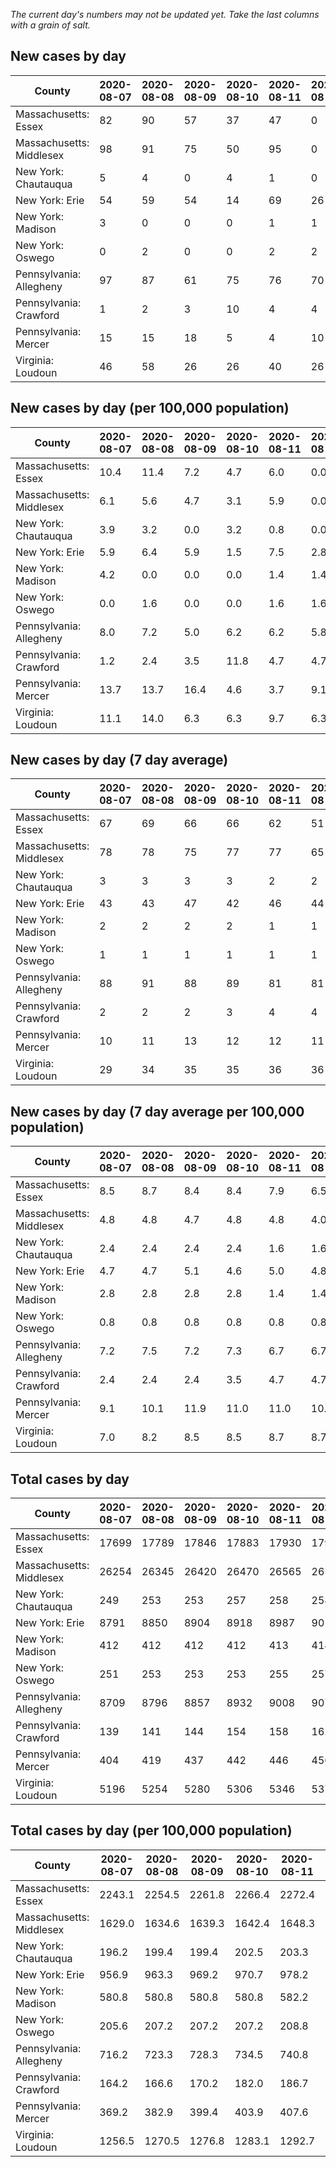 _The current day's numbers may not be updated yet. Take the last columns with a grain of salt._
## New cases by day

| County | 2020-08-07 | 2020-08-08 | 2020-08-09 | 2020-08-10 | 2020-08-11 | 2020-08-12 | 2020-08-13 |
| --- | --- | --- | --- | --- | --- | --- | --- |
| Massachusetts: Essex | 82 | 90 | 57 | 37 | 47 | 0 |  |
| Massachusetts: Middlesex | 98 | 91 | 75 | 50 | 95 | 0 |  |
| New York: Chautauqua | 5 | 4 | 0 | 4 | 1 | 0 |  |
| New York: Erie | 54 | 59 | 54 | 14 | 69 | 26 |  |
| New York: Madison | 3 | 0 | 0 | 0 | 1 | 1 |  |
| New York: Oswego | 0 | 2 | 0 | 0 | 2 | 2 |  |
| Pennsylvania: Allegheny | 97 | 87 | 61 | 75 | 76 | 70 | 114 |
| Pennsylvania: Crawford | 1 | 2 | 3 | 10 | 4 | 4 | -1 |
| Pennsylvania: Mercer | 15 | 15 | 18 | 5 | 4 | 10 | 12 |
| Virginia: Loudoun | 46 | 58 | 26 | 26 | 40 | 26 | 31 |

## New cases by day (per 100,000 population)

| County | 2020-08-07 | 2020-08-08 | 2020-08-09 | 2020-08-10 | 2020-08-11 | 2020-08-12 | 2020-08-13 |
| --- | --- | --- | --- | --- | --- | --- | --- |
| Massachusetts: Essex | 10.4 | 11.4 | 7.2 | 4.7 | 6.0 | 0.0 |  |
| Massachusetts: Middlesex | 6.1 | 5.6 | 4.7 | 3.1 | 5.9 | 0.0 |  |
| New York: Chautauqua | 3.9 | 3.2 | 0.0 | 3.2 | 0.8 | 0.0 |  |
| New York: Erie | 5.9 | 6.4 | 5.9 | 1.5 | 7.5 | 2.8 |  |
| New York: Madison | 4.2 | 0.0 | 0.0 | 0.0 | 1.4 | 1.4 |  |
| New York: Oswego | 0.0 | 1.6 | 0.0 | 0.0 | 1.6 | 1.6 |  |
| Pennsylvania: Allegheny | 8.0 | 7.2 | 5.0 | 6.2 | 6.2 | 5.8 | 9.4 |
| Pennsylvania: Crawford | 1.2 | 2.4 | 3.5 | 11.8 | 4.7 | 4.7 | -1.2 |
| Pennsylvania: Mercer | 13.7 | 13.7 | 16.4 | 4.6 | 3.7 | 9.1 | 11.0 |
| Virginia: Loudoun | 11.1 | 14.0 | 6.3 | 6.3 | 9.7 | 6.3 | 7.5 |

## New cases by day (7 day average)

| County | 2020-08-07 | 2020-08-08 | 2020-08-09 | 2020-08-10 | 2020-08-11 | 2020-08-12 | 2020-08-13 |
| --- | --- | --- | --- | --- | --- | --- | --- |
| Massachusetts: Essex | 67 | 69 | 66 | 66 | 62 | 51 |  |
| Massachusetts: Middlesex | 78 | 78 | 75 | 77 | 77 | 65 |  |
| New York: Chautauqua | 3 | 3 | 3 | 3 | 2 | 2 |  |
| New York: Erie | 43 | 43 | 47 | 42 | 46 | 44 |  |
| New York: Madison | 2 | 2 | 2 | 2 | 1 | 1 |  |
| New York: Oswego | 1 | 1 | 1 | 1 | 1 | 1 |  |
| Pennsylvania: Allegheny | 88 | 91 | 88 | 89 | 81 | 81 | 83 |
| Pennsylvania: Crawford | 2 | 2 | 2 | 3 | 4 | 4 | 3 |
| Pennsylvania: Mercer | 10 | 11 | 13 | 12 | 12 | 11 | 11 |
| Virginia: Loudoun | 29 | 34 | 35 | 35 | 36 | 36 | 36 |

## New cases by day (7 day average per 100,000 population)

| County | 2020-08-07 | 2020-08-08 | 2020-08-09 | 2020-08-10 | 2020-08-11 | 2020-08-12 | 2020-08-13 |
| --- | --- | --- | --- | --- | --- | --- | --- |
| Massachusetts: Essex | 8.5 | 8.7 | 8.4 | 8.4 | 7.9 | 6.5 |  |
| Massachusetts: Middlesex | 4.8 | 4.8 | 4.7 | 4.8 | 4.8 | 4.0 |  |
| New York: Chautauqua | 2.4 | 2.4 | 2.4 | 2.4 | 1.6 | 1.6 |  |
| New York: Erie | 4.7 | 4.7 | 5.1 | 4.6 | 5.0 | 4.8 |  |
| New York: Madison | 2.8 | 2.8 | 2.8 | 2.8 | 1.4 | 1.4 |  |
| New York: Oswego | 0.8 | 0.8 | 0.8 | 0.8 | 0.8 | 0.8 |  |
| Pennsylvania: Allegheny | 7.2 | 7.5 | 7.2 | 7.3 | 6.7 | 6.7 | 6.8 |
| Pennsylvania: Crawford | 2.4 | 2.4 | 2.4 | 3.5 | 4.7 | 4.7 | 3.5 |
| Pennsylvania: Mercer | 9.1 | 10.1 | 11.9 | 11.0 | 11.0 | 10.1 | 10.1 |
| Virginia: Loudoun | 7.0 | 8.2 | 8.5 | 8.5 | 8.7 | 8.7 | 8.7 |

## Total cases by day

| County | 2020-08-07 | 2020-08-08 | 2020-08-09 | 2020-08-10 | 2020-08-11 | 2020-08-12 | 2020-08-13 |
| --- | --- | --- | --- | --- | --- | --- | --- |
| Massachusetts: Essex | 17699 | 17789 | 17846 | 17883 | 17930 | 17930 |  |
| Massachusetts: Middlesex | 26254 | 26345 | 26420 | 26470 | 26565 | 26565 |  |
| New York: Chautauqua | 249 | 253 | 253 | 257 | 258 | 258 |  |
| New York: Erie | 8791 | 8850 | 8904 | 8918 | 8987 | 9013 |  |
| New York: Madison | 412 | 412 | 412 | 412 | 413 | 414 |  |
| New York: Oswego | 251 | 253 | 253 | 253 | 255 | 257 |  |
| Pennsylvania: Allegheny | 8709 | 8796 | 8857 | 8932 | 9008 | 9078 | 9192 |
| Pennsylvania: Crawford | 139 | 141 | 144 | 154 | 158 | 162 | 161 |
| Pennsylvania: Mercer | 404 | 419 | 437 | 442 | 446 | 456 | 468 |
| Virginia: Loudoun | 5196 | 5254 | 5280 | 5306 | 5346 | 5372 | 5403 |

## Total cases by day (per 100,000 population)

| County | 2020-08-07 | 2020-08-08 | 2020-08-09 | 2020-08-10 | 2020-08-11 | 2020-08-12 | 2020-08-13 |
| --- | --- | --- | --- | --- | --- | --- | --- |
| Massachusetts: Essex | 2243.1 | 2254.5 | 2261.8 | 2266.4 | 2272.4 | 2272.4 |  |
| Massachusetts: Middlesex | 1629.0 | 1634.6 | 1639.3 | 1642.4 | 1648.3 | 1648.3 |  |
| New York: Chautauqua | 196.2 | 199.4 | 199.4 | 202.5 | 203.3 | 203.3 |  |
| New York: Erie | 956.9 | 963.3 | 969.2 | 970.7 | 978.2 | 981.1 |  |
| New York: Madison | 580.8 | 580.8 | 580.8 | 580.8 | 582.2 | 583.6 |  |
| New York: Oswego | 205.6 | 207.2 | 207.2 | 207.2 | 208.8 | 210.5 |  |
| Pennsylvania: Allegheny | 716.2 | 723.3 | 728.3 | 734.5 | 740.8 | 746.5 | 755.9 |
| Pennsylvania: Crawford | 164.2 | 166.6 | 170.2 | 182.0 | 186.7 | 191.4 | 190.2 |
| Pennsylvania: Mercer | 369.2 | 382.9 | 399.4 | 403.9 | 407.6 | 416.7 | 427.7 |
| Virginia: Loudoun | 1256.5 | 1270.5 | 1276.8 | 1283.1 | 1292.7 | 1299.0 | 1306.5 |
